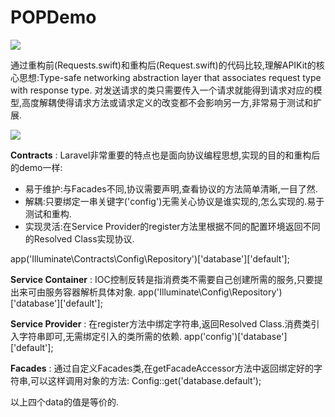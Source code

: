 # POPDemo

![](https://ws4.sinaimg.cn/large/006tNc79gy1fjxjf4u1guj310o0ic3zr.jpg)

通过重构前(Requests.swift)和重构后(Request.swift)的代码比较,理解APIKit的核心思想:Type-safe networking abstraction layer that associates request type with response type.
对发送请求的类只需要传入一个请求就能得到请求对应的模型,高度解耦使得请求方法或请求定义的改变都不会影响另一方,非常易于测试和扩展.

![](https://ws1.sinaimg.cn/large/006tNc79ly1fk4nj5awkmj319o0t4abw.jpg)

**Contracts** : Laravel非常重要的特点也是面向协议编程思想,实现的目的和重构后的demo一样:

 - 易于维护:与Facades不同,协议需要声明,查看协议的方法简单清晰,一目了然.
 - 解耦:只要绑定一串关键字('config')无需关心协议是谁实现的,怎么实现的.易于测试和重构.
 - 实现灵活:在Service Provider的register方法里根据不同的配置环境返回不同的Resolved Class实现协议.

app('Illuminate\Contracts\Config\Repository')['database']['default'];
 
**Service Container** : IOC控制反转是指消费类不需要自己创建所需的服务,只要提出来可由服务容器解析具体对象.
app('Illuminate\Config\Repository')['database']['default'];

**Service Provider** : 在register方法中绑定字符串,返回Resolved Class.消费类引入字符串即可,无需绑定引入的类所需的依赖.
app('config')['database']['default'];

**Facades** : 通过自定义Facades类,在getFacadeAccessor方法中返回绑定好的字符串,可以这样调用对象的方法:
Config::get('database.default');


以上四个data的值是等价的.


